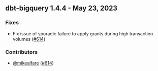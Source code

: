 ## dbt-bigquery 1.4.4 - May 23, 2023

### Fixes

-  Fix issue of sporadic failure to apply grants during high transaction volumes ([#614](https://github.com/dbt-labs/dbt-bigquery/issues/614))

### Contributors
- [@mikealfare](https://github.com/mikealfare) ([#614](https://github.com/dbt-labs/dbt-bigquery/issues/614))
